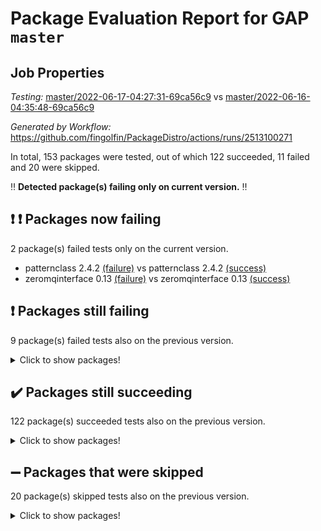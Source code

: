 # Package Evaluation Report for GAP `master`

## Job Properties

*Testing:* [master/2022-06-17-04:27:31-69ca56c9](https://github.com/fingolfin/PackageDistro/blob/data/reports/master/2022-06-17-04:27:31-69ca56c9) vs [master/2022-06-16-04:35:48-69ca56c9](https://github.com/fingolfin/PackageDistro/blob/data/reports/master/2022-06-16-04:35:48-69ca56c9)

*Generated by Workflow:* https://github.com/fingolfin/PackageDistro/actions/runs/2513100271

In total, 153 packages were tested, out of which 122 succeeded, 11 failed and 20 were skipped.

:bangbang: **Detected package(s) failing only on current version.** :bangbang:

## :exclamation: :exclamation: Packages now failing

2 package(s) failed tests only on the current version.
- patternclass 2.4.2 [(failure)](https://github.com/fingolfin/PackageDistro/runs/6929893762?check_suite_focus=true) vs patternclass 2.4.2 [(success)](https://github.com/fingolfin/PackageDistro/runs/6911990275?check_suite_focus=true)
- zeromqinterface 0.13 [(failure)](https://github.com/fingolfin/PackageDistro/runs/6929896881?check_suite_focus=true) vs zeromqinterface 0.13 [(success)](https://github.com/fingolfin/PackageDistro/runs/6911993078?check_suite_focus=true)

## :exclamation: Packages still failing

9 package(s) failed tests also on the previous version.
<details><summary>Click to show packages!</summary>

- fining 1.4.1 [(failure)](https://github.com/fingolfin/PackageDistro/runs/6929890705?check_suite_focus=true)
- francy 1.2.4 [(failure)](https://github.com/fingolfin/PackageDistro/runs/6929891104?check_suite_focus=true)
- hap 1.39 [(failure)](https://github.com/fingolfin/PackageDistro/runs/6929891682?check_suite_focus=true)
- normalizinterface 1.3.2 [(failure)](https://github.com/fingolfin/PackageDistro/runs/6929893093?check_suite_focus=true)
- packagemanager 1.2 [(failure)](https://github.com/fingolfin/PackageDistro/runs/6929893612?check_suite_focus=true)
- rcwa 4.6.4 [(failure)](https://github.com/fingolfin/PackageDistro/runs/6929894445?check_suite_focus=true)
- recog 1.3.2 [(failure)](https://github.com/fingolfin/PackageDistro/runs/6929894574?check_suite_focus=true)
- semigroups 4.0.0 [(failure)](https://github.com/fingolfin/PackageDistro/runs/6929894886?check_suite_focus=true)
- ugaly 4.0.2 [(failure)](https://github.com/fingolfin/PackageDistro/runs/6929896154?check_suite_focus=true)
</details>

## :heavy_check_mark: Packages still succeeding

122 package(s) succeeded tests also on the previous version.
<details><summary>Click to show packages!</summary>

- ace 5.4 [(success)](https://github.com/fingolfin/PackageDistro/runs/6929888108?check_suite_focus=true)
- aclib 1.3.2 [(success)](https://github.com/fingolfin/PackageDistro/runs/6929888193?check_suite_focus=true)
- agt 0.2 [(success)](https://github.com/fingolfin/PackageDistro/runs/6929888279?check_suite_focus=true)
- alnuth 3.2.1 [(success)](https://github.com/fingolfin/PackageDistro/runs/6929888352?check_suite_focus=true)
- anupq 3.2.6 [(success)](https://github.com/fingolfin/PackageDistro/runs/6929888429?check_suite_focus=true)
- atlasrep 2.1.2 [(success)](https://github.com/fingolfin/PackageDistro/runs/6929888489?check_suite_focus=true)
- autodoc 2022.03.10 [(success)](https://github.com/fingolfin/PackageDistro/runs/6929888550?check_suite_focus=true)
- automata 1.15 [(success)](https://github.com/fingolfin/PackageDistro/runs/6929888598?check_suite_focus=true)
- automgrp 1.3.2 [(success)](https://github.com/fingolfin/PackageDistro/runs/6929888669?check_suite_focus=true)
- autpgrp 1.10.2 [(success)](https://github.com/fingolfin/PackageDistro/runs/6929888755?check_suite_focus=true)
- cap 2022.05-09 [(success)](https://github.com/fingolfin/PackageDistro/runs/6929888851?check_suite_focus=true)
- caratinterface 2.3.3 [(success)](https://github.com/fingolfin/PackageDistro/runs/6929888969?check_suite_focus=true)
- cddinterface 2020.06.24 [(success)](https://github.com/fingolfin/PackageDistro/runs/6929889048?check_suite_focus=true)
- circle 1.6.5 [(success)](https://github.com/fingolfin/PackageDistro/runs/6929889133?check_suite_focus=true)
- classicpres 1.22 [(success)](https://github.com/fingolfin/PackageDistro/runs/6929889180?check_suite_focus=true)
- cohomolo 1.6.10 [(success)](https://github.com/fingolfin/PackageDistro/runs/6929889250?check_suite_focus=true)
- congruence 1.2.4 [(success)](https://github.com/fingolfin/PackageDistro/runs/6929889342?check_suite_focus=true)
- corelg 1.56 [(success)](https://github.com/fingolfin/PackageDistro/runs/6929889400?check_suite_focus=true)
- crime 1.6 [(success)](https://github.com/fingolfin/PackageDistro/runs/6929889457?check_suite_focus=true)
- crisp 1.4.5 [(success)](https://github.com/fingolfin/PackageDistro/runs/6929889540?check_suite_focus=true)
- crypting 0.10 [(success)](https://github.com/fingolfin/PackageDistro/runs/6929889617?check_suite_focus=true)
- cryst 4.1.24 [(success)](https://github.com/fingolfin/PackageDistro/runs/6929889715?check_suite_focus=true)
- crystcat 1.1.9 [(success)](https://github.com/fingolfin/PackageDistro/runs/6929889777?check_suite_focus=true)
- ctbllib 1.3.4 [(success)](https://github.com/fingolfin/PackageDistro/runs/6929889850?check_suite_focus=true)
- cubefree 1.19 [(success)](https://github.com/fingolfin/PackageDistro/runs/6929889940?check_suite_focus=true)
- curlinterface 2.2.2 [(success)](https://github.com/fingolfin/PackageDistro/runs/6929890009?check_suite_focus=true)
- cvec 2.7.5 [(success)](https://github.com/fingolfin/PackageDistro/runs/6929890065?check_suite_focus=true)
- datastructures 0.2.7 [(success)](https://github.com/fingolfin/PackageDistro/runs/6929890120?check_suite_focus=true)
- deepthought 1.0.5 [(success)](https://github.com/fingolfin/PackageDistro/runs/6929890190?check_suite_focus=true)
- design 1.7 [(success)](https://github.com/fingolfin/PackageDistro/runs/6929890283?check_suite_focus=true)
- difsets 2.3.1 [(success)](https://github.com/fingolfin/PackageDistro/runs/6929890350?check_suite_focus=true)
- digraphs 1.5.3 [(success)](https://github.com/fingolfin/PackageDistro/runs/6929890440?check_suite_focus=true)
- edim 1.3.5 [(success)](https://github.com/fingolfin/PackageDistro/runs/6929890485?check_suite_focus=true)
- example 4.3.1 [(success)](https://github.com/fingolfin/PackageDistro/runs/6929890527?check_suite_focus=true)
- factint 1.6.3 [(success)](https://github.com/fingolfin/PackageDistro/runs/6929890572?check_suite_focus=true)
- ferret 1.0.7 [(success)](https://github.com/fingolfin/PackageDistro/runs/6929890612?check_suite_focus=true)
- fga 1.4.0 [(success)](https://github.com/fingolfin/PackageDistro/runs/6929890661?check_suite_focus=true)
- float 1.0.3 [(success)](https://github.com/fingolfin/PackageDistro/runs/6929890762?check_suite_focus=true)
- format 1.4.3 [(success)](https://github.com/fingolfin/PackageDistro/runs/6929890807?check_suite_focus=true)
- forms 1.2.7 [(success)](https://github.com/fingolfin/PackageDistro/runs/6929890881?check_suite_focus=true)
- fplsa 1.2.5 [(success)](https://github.com/fingolfin/PackageDistro/runs/6929890980?check_suite_focus=true)
- fr 2.4.8 [(success)](https://github.com/fingolfin/PackageDistro/runs/6929891034?check_suite_focus=true)
- fwtree 1.3 [(success)](https://github.com/fingolfin/PackageDistro/runs/6929891148?check_suite_focus=true)
- gbnp 1.0.5 [(success)](https://github.com/fingolfin/PackageDistro/runs/6929891205?check_suite_focus=true)
- generalizedmorphismsforcap 2022.05-01 [(success)](https://github.com/fingolfin/PackageDistro/runs/6929891267?check_suite_focus=true)
- genss 1.6.6 [(success)](https://github.com/fingolfin/PackageDistro/runs/6929891316?check_suite_focus=true)
- gradedringforhomalg 2022.03-01 [(success)](https://github.com/fingolfin/PackageDistro/runs/6929891375?check_suite_focus=true)
- grape 4.8.5 [(success)](https://github.com/fingolfin/PackageDistro/runs/6929891426?check_suite_focus=true)
- groupoids 1.69 [(success)](https://github.com/fingolfin/PackageDistro/runs/6929891473?check_suite_focus=true)
- grpconst 2.6.2 [(success)](https://github.com/fingolfin/PackageDistro/runs/6929891529?check_suite_focus=true)
- guarana 0.96.3 [(success)](https://github.com/fingolfin/PackageDistro/runs/6929891574?check_suite_focus=true)
- guava 3.16 [(success)](https://github.com/fingolfin/PackageDistro/runs/6929891631?check_suite_focus=true)
- hapcryst 0.1.14 [(success)](https://github.com/fingolfin/PackageDistro/runs/6929891739?check_suite_focus=true)
- hecke 1.5.3 [(success)](https://github.com/fingolfin/PackageDistro/runs/6929891776?check_suite_focus=true)
- help 3.5 [(success)](https://github.com/fingolfin/PackageDistro/runs/6929891810?check_suite_focus=true)
- idrel 2.43 [(success)](https://github.com/fingolfin/PackageDistro/runs/6929891858?check_suite_focus=true)
- images 1.3.1 [(success)](https://github.com/fingolfin/PackageDistro/runs/6929891906?check_suite_focus=true)
- intpic 0.2.4 [(success)](https://github.com/fingolfin/PackageDistro/runs/6929891945?check_suite_focus=true)
- io 4.7.2 [(success)](https://github.com/fingolfin/PackageDistro/runs/6929892006?check_suite_focus=true)
- irredsol 1.4.3 [(success)](https://github.com/fingolfin/PackageDistro/runs/6929892046?check_suite_focus=true)
- json 2.1.0 [(success)](https://github.com/fingolfin/PackageDistro/runs/6929892093?check_suite_focus=true)
- jupyterkernel 1.4.1 [(success)](https://github.com/fingolfin/PackageDistro/runs/6929892144?check_suite_focus=true)
- jupyterviz 1.5.1 [(success)](https://github.com/fingolfin/PackageDistro/runs/6929892200?check_suite_focus=true)
- kan 1.34 [(success)](https://github.com/fingolfin/PackageDistro/runs/6929892248?check_suite_focus=true)
- kbmag 1.5.9 [(success)](https://github.com/fingolfin/PackageDistro/runs/6929892287?check_suite_focus=true)
- laguna 3.9.5 [(success)](https://github.com/fingolfin/PackageDistro/runs/6929892334?check_suite_focus=true)
- liealgdb 2.2.1 [(success)](https://github.com/fingolfin/PackageDistro/runs/6929892396?check_suite_focus=true)
- liepring 2.6 [(success)](https://github.com/fingolfin/PackageDistro/runs/6929892434?check_suite_focus=true)
- liering 2.4.2 [(success)](https://github.com/fingolfin/PackageDistro/runs/6929892479?check_suite_focus=true)
- linearalgebraforcap 2022.05-04 [(success)](https://github.com/fingolfin/PackageDistro/runs/6929892522?check_suite_focus=true)
- loops 3.4.1 [(success)](https://github.com/fingolfin/PackageDistro/runs/6929892559?check_suite_focus=true)
- lpres 1.0.3 [(success)](https://github.com/fingolfin/PackageDistro/runs/6929892595?check_suite_focus=true)
- majoranaalgebras 1.4 [(success)](https://github.com/fingolfin/PackageDistro/runs/6929892650?check_suite_focus=true)
- mapclass 1.4.5 [(success)](https://github.com/fingolfin/PackageDistro/runs/6929892701?check_suite_focus=true)
- matgrp 0.64 [(success)](https://github.com/fingolfin/PackageDistro/runs/6929892748?check_suite_focus=true)
- modisom 2.5.2 [(success)](https://github.com/fingolfin/PackageDistro/runs/6929892796?check_suite_focus=true)
- modulepresentationsforcap 2022.05-03 [(success)](https://github.com/fingolfin/PackageDistro/runs/6929892836?check_suite_focus=true)
- monoidalcategories 2022.05-06 [(success)](https://github.com/fingolfin/PackageDistro/runs/6929892898?check_suite_focus=true)
- nconvex 2020.11-04 [(success)](https://github.com/fingolfin/PackageDistro/runs/6929892939?check_suite_focus=true)
- nilmat 1.4.1 [(success)](https://github.com/fingolfin/PackageDistro/runs/6929892983?check_suite_focus=true)
- nock 1.5 [(success)](https://github.com/fingolfin/PackageDistro/runs/6929893037?check_suite_focus=true)
- nq 2.5.8 [(success)](https://github.com/fingolfin/PackageDistro/runs/6929893161?check_suite_focus=true)
- numericalsgps 1.3.0 [(success)](https://github.com/fingolfin/PackageDistro/runs/6929893237?check_suite_focus=true)
- openmath 11.5.1 [(success)](https://github.com/fingolfin/PackageDistro/runs/6929893347?check_suite_focus=true)
- orb 4.8.4 [(success)](https://github.com/fingolfin/PackageDistro/runs/6929893469?check_suite_focus=true)
- permut 2.0.4 [(success)](https://github.com/fingolfin/PackageDistro/runs/6929893900?check_suite_focus=true)
- polenta 1.3.10 [(success)](https://github.com/fingolfin/PackageDistro/runs/6929894013?check_suite_focus=true)
- polymaking 0.8.6 [(success)](https://github.com/fingolfin/PackageDistro/runs/6929894111?check_suite_focus=true)
- primgrp 3.4.2 [(success)](https://github.com/fingolfin/PackageDistro/runs/6929894168?check_suite_focus=true)
- profiling 2.5.0 [(success)](https://github.com/fingolfin/PackageDistro/runs/6929894225?check_suite_focus=true)
- qpa 1.33 [(success)](https://github.com/fingolfin/PackageDistro/runs/6929894278?check_suite_focus=true)
- quagroup 1.8.3 [(success)](https://github.com/fingolfin/PackageDistro/runs/6929894324?check_suite_focus=true)
- radiroot 2.9 [(success)](https://github.com/fingolfin/PackageDistro/runs/6929894385?check_suite_focus=true)
- rds 1.8 [(success)](https://github.com/fingolfin/PackageDistro/runs/6929894504?check_suite_focus=true)
- repndecomp 1.2.1 [(success)](https://github.com/fingolfin/PackageDistro/runs/6929894642?check_suite_focus=true)
- repsn 3.1.0 [(success)](https://github.com/fingolfin/PackageDistro/runs/6929894698?check_suite_focus=true)
- resclasses 4.7.2 [(success)](https://github.com/fingolfin/PackageDistro/runs/6929894758?check_suite_focus=true)
- scscp 2.3.1 [(success)](https://github.com/fingolfin/PackageDistro/runs/6929894820?check_suite_focus=true)
- sglppow 2.2 [(success)](https://github.com/fingolfin/PackageDistro/runs/6929894957?check_suite_focus=true)
- sgpviz 0.999.5 [(success)](https://github.com/fingolfin/PackageDistro/runs/6929895029?check_suite_focus=true)
- simpcomp 2.1.14 [(success)](https://github.com/fingolfin/PackageDistro/runs/6929895118?check_suite_focus=true)
- singular 2020.12.18 [(success)](https://github.com/fingolfin/PackageDistro/runs/6929895204?check_suite_focus=true)
- sla 1.5.3 [(success)](https://github.com/fingolfin/PackageDistro/runs/6929895280?check_suite_focus=true)
- smallgrp 1.5 [(success)](https://github.com/fingolfin/PackageDistro/runs/6929895356?check_suite_focus=true)
- smallsemi 0.6.13 [(success)](https://github.com/fingolfin/PackageDistro/runs/6929895444?check_suite_focus=true)
- sonata 2.9.4 [(success)](https://github.com/fingolfin/PackageDistro/runs/6929895510?check_suite_focus=true)
- sophus 1.25 [(success)](https://github.com/fingolfin/PackageDistro/runs/6929895573?check_suite_focus=true)
- spinsym 1.5.2 [(success)](https://github.com/fingolfin/PackageDistro/runs/6929895644?check_suite_focus=true)
- symbcompcc 1.3.2 [(success)](https://github.com/fingolfin/PackageDistro/runs/6929895724?check_suite_focus=true)
- thelma 1.3 [(success)](https://github.com/fingolfin/PackageDistro/runs/6929895803?check_suite_focus=true)
- tomlib 1.2.9 [(success)](https://github.com/fingolfin/PackageDistro/runs/6929895882?check_suite_focus=true)
- toric 1.9.5 [(success)](https://github.com/fingolfin/PackageDistro/runs/6929895961?check_suite_focus=true)
- transgrp 3.6.2 [(success)](https://github.com/fingolfin/PackageDistro/runs/6929896037?check_suite_focus=true)
- unipot 1.5 [(success)](https://github.com/fingolfin/PackageDistro/runs/6929896232?check_suite_focus=true)
- unitlib 4.1.0 [(success)](https://github.com/fingolfin/PackageDistro/runs/6929896315?check_suite_focus=true)
- utils 0.72 [(success)](https://github.com/fingolfin/PackageDistro/runs/6929896384?check_suite_focus=true)
- uuid 0.7 [(success)](https://github.com/fingolfin/PackageDistro/runs/6929896475?check_suite_focus=true)
- walrus 0.9991 [(success)](https://github.com/fingolfin/PackageDistro/runs/6929896546?check_suite_focus=true)
- wedderga 4.10.2 [(success)](https://github.com/fingolfin/PackageDistro/runs/6929896618?check_suite_focus=true)
- xmod 2.88 [(success)](https://github.com/fingolfin/PackageDistro/runs/6929896699?check_suite_focus=true)
- xmodalg 1.22 [(success)](https://github.com/fingolfin/PackageDistro/runs/6929896757?check_suite_focus=true)
- yangbaxter 0.10.0 [(success)](https://github.com/fingolfin/PackageDistro/runs/6929896823?check_suite_focus=true)
</details>

## :heavy_minus_sign: Packages that were skipped

20 package(s) skipped tests also on the previous version.
<details><summary>Click to show packages!</summary>

- 4ti2interface 2022.03-01 [(skipped)](https://github.com/fingolfin/PackageDistro/runs/6929808644?check_suite_focus=true)
- browse 1.8.14 [(skipped)](https://github.com/fingolfin/PackageDistro/runs/6929808644?check_suite_focus=true)
- examplesforhomalg 2022.03-01 [(skipped)](https://github.com/fingolfin/PackageDistro/runs/6929808644?check_suite_focus=true)
- gapdoc 1.6.5 [(skipped)](https://github.com/fingolfin/PackageDistro/runs/6929808644?check_suite_focus=true)
- gauss 2022.03-01 [(skipped)](https://github.com/fingolfin/PackageDistro/runs/6929808644?check_suite_focus=true)
- gaussforhomalg 2022.03-01 [(skipped)](https://github.com/fingolfin/PackageDistro/runs/6929808644?check_suite_focus=true)
- gradedmodules 2022.03-01 [(skipped)](https://github.com/fingolfin/PackageDistro/runs/6929808644?check_suite_focus=true)
- homalg 2022.03-01 [(skipped)](https://github.com/fingolfin/PackageDistro/runs/6929808644?check_suite_focus=true)
- homalgtocas 2022.03-01 [(skipped)](https://github.com/fingolfin/PackageDistro/runs/6929808644?check_suite_focus=true)
- io_forhomalg 2022.03-01 [(skipped)](https://github.com/fingolfin/PackageDistro/runs/6929808644?check_suite_focus=true)
- itc 1.5.1 [(skipped)](https://github.com/fingolfin/PackageDistro/runs/6929808644?check_suite_focus=true)
- localizeringforhomalg 2022.03-01 [(skipped)](https://github.com/fingolfin/PackageDistro/runs/6929808644?check_suite_focus=true)
- matricesforhomalg 2022.04-01 [(skipped)](https://github.com/fingolfin/PackageDistro/runs/6929808644?check_suite_focus=true)
- modules 2022.03-01 [(skipped)](https://github.com/fingolfin/PackageDistro/runs/6929808644?check_suite_focus=true)
- polycyclic 2.16 [(skipped)](https://github.com/fingolfin/PackageDistro/runs/6929808644?check_suite_focus=true)
- ringsforhomalg 2022.04-01 [(skipped)](https://github.com/fingolfin/PackageDistro/runs/6929808644?check_suite_focus=true)
- sco 2022.03-01 [(skipped)](https://github.com/fingolfin/PackageDistro/runs/6929808644?check_suite_focus=true)
- toolsforhomalg 2022.05-01 [(skipped)](https://github.com/fingolfin/PackageDistro/runs/6929808644?check_suite_focus=true)
- toricvarieties 2022.03.23 [(skipped)](https://github.com/fingolfin/PackageDistro/runs/6929808644?check_suite_focus=true)
- xgap 4.31 [(skipped)](https://github.com/fingolfin/PackageDistro/runs/6929808644?check_suite_focus=true)
</details>

